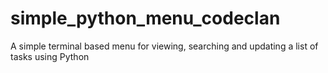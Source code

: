 # simple_python_menu_codeclan

A simple terminal based menu for viewing, searching and updating a list of tasks using Python

